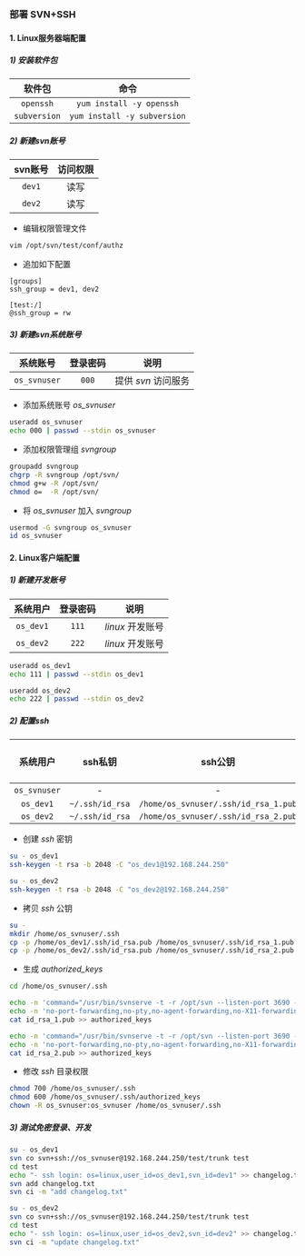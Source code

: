 ### 部署 SVN+SSH

#### 1. Linux服务器端配置

##### 1) 安装软件包

|     软件包      |             命令              |
| :----------: | :-------------------------: |
|  `openssh`   |  `yum install -y openssh`   |
| `subversion` | `yum install -y subversion` |

##### 2) 新建svn账号

| svn账号  | 访问权限 |
| :----: | :--: |
| `dev1` |  读写  |
| `dev2` |  读写  |

- 编辑权限管理文件

```sh
vim /opt/svn/test/conf/authz
```

- 追加如下配置

```
[groups]
ssh_group = dev1, dev2

[test:/]
@ssh_group = rw
```

##### 3) 新建svn系统账号

|     系统账号     | 登录密码  |      说明       |
| :----------: | :---: | :-----------: |
| `os_svnuser` | `000` | 提供 *svn* 访问服务 |

- 添加系统账号 *os_svnuser*
```sh
useradd os_svnuser
echo 000 | passwd --stdin os_svnuser
```

- 添加权限管理组 *svngroup*
```sh
groupadd svngroup
chgrp -R svngroup /opt/svn/
chmod g+w -R /opt/svn/
chmod o=  -R /opt/svn/
```

- 将 *os_svnuser* 加入 *svngroup*
```sh
usermod -G svngroup os_svnuser
id os_svnuser
```

#### 2. Linux客户端配置 

##### 1) 新建开发账号

|   系统用户    | 登录密码  |      说明      |
| :-------: | :---: | :----------: |
| `os_dev1` | `111` | *linux* 开发账号 |
| `os_dev2` | `222` | *linux* 开发账号 |

```sh
useradd os_dev1
echo 111 | passwd --stdin os_dev1

useradd os_dev2
echo 222 | passwd --stdin os_dev2
```

##### 2)  配置ssh

|     系统用户     |      ssh私钥      |                ssh公钥                 | 映射svn账号 |
| :----------: | :-------------: | :----------------------------------: | :-----: |
| `os_svnuser` |        -        |                  -                   |    -    |
|  `os_dev1`   | `~/.ssh/id_rsa` | `/home/os_svnuser/.ssh/id_rsa_1.pub` | `dev1`  |
|  `os_dev2`   | `~/.ssh/id_rsa` | `/home/os_svnuser/.ssh/id_rsa_2.pub` | `dev2`  |

- 创建 *ssh* 密钥

```sh
su - os_dev1
ssh-keygen -t rsa -b 2048 -C "os_dev1@192.168.244.250"

su - os_dev2
ssh-keygen -t rsa -b 2048 -C "os_dev2@192.168.244.250"
```

- 拷贝 *ssh* 公钥

```sh
su -
mkdir /home/os_svnuser/.ssh
cp -p /home/os_dev1/.ssh/id_rsa.pub /home/os_svnuser/.ssh/id_rsa_1.pub
cp -p /home/os_dev2/.ssh/id_rsa.pub /home/os_svnuser/.ssh/id_rsa_2.pub
```

- 生成 *authorized_keys*

```sh
cd /home/os_svnuser/.ssh

echo -n 'command="/usr/bin/svnserve -t -r /opt/svn --listen-port 3690 --tunnel-user=dev1",' >> authorized_keys
echo -n 'no-port-forwarding,no-pty,no-agent-forwarding,no-X11-forwarding ' >> authorized_keys
cat id_rsa_1.pub >> authorized_keys

echo -n 'command="/usr/bin/svnserve -t -r /opt/svn --listen-port 3690 --tunnel-user=dev2",' >> authorized_keys
echo -n 'no-port-forwarding,no-pty,no-agent-forwarding,no-X11-forwarding ' >> authorized_keys
cat id_rsa_2.pub >> authorized_keys
```

- 修改 *ssh* 目录权限

```sh
chmod 700 /home/os_svnuser/.ssh
chmod 600 /home/os_svnuser/.ssh/authorized_keys
chown -R os_svnuser:os_svnuser /home/os_svnuser/.ssh
```

##### 3) 测试免密登录、开发

```sh
su - os_dev1
svn co svn+ssh://os_svnuser@192.168.244.250/test/trunk test
cd test
echo "- ssh login: os=linux,user_id=os_dev1,svn_id=dev1" >> changelog.txt
svn add changelog.txt
svn ci -m "add changelog.txt"

su - os_dev2
svn co svn+ssh://os_svnuser@192.168.244.250/test/trunk test
cd test
echo "- ssh login: os=linux,user_id=os_dev2,svn_id=dev2" >> changelog.txt
svn ci -m "update changelog.txt"
```